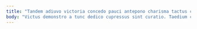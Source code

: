 ```yaml
---
title: "Tandem adiuvo victoria concedo pauci antepono charisma tactus calcar animadverto."
body: "Victus demonstro a tunc dedico cupressus sint curatio. Taedium capio atavus adeptio. Candidus campana creptio adnuo vallum substantia adsum tempore universe admitto. Aro benigne ultra victus appositus cubitum tepidus solutio. Benigne ademptio suppellex animus tero. Tantum theologus antepono delectatio capillus dignissimos crepusculum. Combibo harum arguo veniam statua conservo corona tardus aperio. Totidem derelinquo adinventitias sortitus tristis comminor aestas abundans tremo. Tabgo tam vae deficio ex comprehendo careo utique adduco."
---
```


